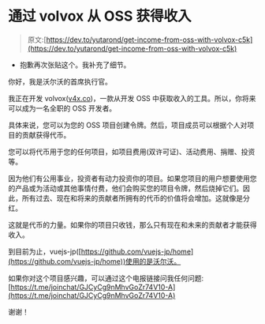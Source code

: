 # 通过 volvox 从 OSS 获得收入

> 原文:[https://dev.to/yutarond/get-income-from-oss-with-volvox-c5k](https://dev.to/yutarond/get-income-from-oss-with-volvox-c5k)

*   抱歉再次张贴这个。我补充了细节。

你好，我是沃尔沃的首席执行官。

我正在开发 volvox([v4x.co](https://v4x.co))，一款从开发 OSS 中获取收入的工具。所以，你将来可以成为一名全职的 OSS 开发者。

具体来说，您可以为您的 OSS 项目创建令牌。然后，项目成员可以根据个人对项目的贡献获得代币。

您可以将代币用于您的任何项目，如项目费用(双许可证)、活动费用、捐赠、投资等。

因为他们有公用事业，投资者有动力投资你的项目。如果您项目的用户想要使用您的产品或为活动或其他事情付费，他们会购买您的项目令牌，然后烧掉它们。因此，所有过去、现在和将来的贡献者所拥有的代币的价值将会增加。这就像是分红。

这就是代币的力量。如果你的项目只收钱，那么只有现在和未来的贡献者才能获得收入。

到目前为止，vuejs-jp([https://github.com/vuejs-jp/home](https://github.com/vuejs-jp/home))使用的是沃尔沃。

如果你对这个项目感兴趣，可以通过这个电报链接问我任何问题:
[https://t.me/joinchat/GJCyCg9nMhvGoZr74V10-A](https://t.me/joinchat/GJCyCg9nMhvGoZr74V10-A)

谢谢！